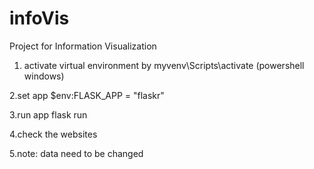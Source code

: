 # infoVis
Project for Information Visualization

1. activate virtual environment by
myvenv\Scripts\activate  (powershell windows)

2.set app
$env:FLASK_APP = "flaskr"

3.run app
flask run

4.check the websites

5.note: data need to be changed
